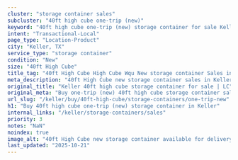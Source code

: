 ```yaml
---
cluster: "storage container sales"
subcluster: "40ft high cube one-trip (new)"
keyword: "40ft high cube one-trip (new) storage container for sale Keller, TX"
intent: "Transactional-Local"
page_type: "Location-Product"
city: "Keller, TX"
service_type: "storage container"
condition: "New"
size: "40ft High Cube"
title_tag: "40ft High Cube High Cube Wqu New storage container Sales in Keller | LC Container"
meta_description: "40ft High Cube new storage container sales in Keller. High cube containers with extra height. Fast delivery, competitive pricing. Serving storage containers area. Quote ID: 70H. Call (214) 524-4168 for your free quote today."
original_title: "Keller 40ft high cube storage container for sale | LC"
original_meta: "Buy one-trip (new) 40ft high cube storage container sale with local delivery in Keller, TX. LC Container — local Since 2003. Request a fast quote today."
url_slug: "/keller/buy/40ft-high-cube/storage-containers/one-trip-new"
h1: "Buy 40ft high cube one-trip (new) storage container in Keller"
internal_links: "/keller/storage-containers/sales"
priority: 3
notes: "NaN"
noindex: true
image_alt: "40ft High Cube new storage container available for delivery in Keller"
last_updated: "2025-10-21"
---
```


<!-- TODO: Add unique city/inventory copy, images, and internal links here. -->
